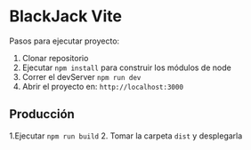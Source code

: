 # BlackJack Vite

Pasos para ejecutar proyecto:

1. Clonar repositorio
2. Ejecutar ```npm install``` para construir los módulos de node
3. Correr el devServer ```npm run dev```
4. Abrir el proyecto en: ```http://localhost:3000```


## Producción 

1.Ejecutar ```npm run build```
2. Tomar la carpeta ```dist``` y desplegarla